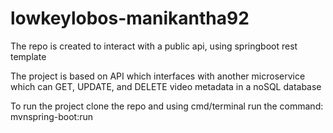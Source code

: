# lowkeylobos-manikantha92

The repo is created to interact with a public api, using springboot rest template

The project is based on API which interfaces with another microservice which can GET, UPDATE, and DELETE video metadata in a noSQL database

To run the project clone the repo and using cmd/terminal run the command: mvnspring-boot:run
